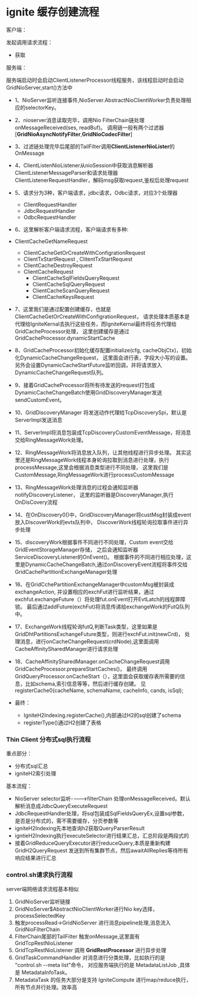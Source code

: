 # ignite 缓存创建流程

客户端：

发起调用请求流程：

- 获取

服务端：

服务端启动时会启动ClientListenerProcessor线程服务，该线程启动时会启动GridNioServer,start()方法中

- 1、NioServer监听连接事件,NioServer.AbstractNioClientWorker负责处理相应的selectorKey。
  
- 2、nioserver消息读取完毕，调用Nio FilterChain链处理onMessageReceived(ses, readBuf)。
  调用链一般有两个过滤器[**GridNioAsyncNotifyFilter**,**GridNioCodecFilter**]
  
- 3、过滤链处理完毕后尾部的TailFilter调用**ClientListenerNioLister**的OnMessage
  
- 4、ClientListenNioListener从nioSession中获取消息解析器ClientListenerMessageParser和请求处理器
  ClientListenerRequestHandler，解码msg获取request,鉴权后处理request
  
- 5、请求分为3种，客户端请求，jdbc请求，Odbc请求，对应3个处理器
  - ClientRequestHandler
  - JdbcRequestHandler
  - OdbcRequestHandler

- 6、这里解析客户端请求流程，客户端请求有多种:
- ClientCacheGetNameRequest
  - ClientCacheGetOrCreateWithConfigrationRequest
  - ClientTxStartRequest , ClitentTxStartRequest
  - ClientCacheDestroyRequest
  - ClientCacheRequest
    - ClientCacheSqlFieldsQueryRequest
    - ClientCacheSqlQueryRequest
    - ClientCacheScanQueryRequest
    - ClientCacheKeysRequest
  
- 7、这里我们是通过配置创建缓存，也就是ClientCacheGetOrCreateWithConfigrationRequest，
  请求处理本质基本是代理给IgniteKernal去执行这些任务，而IgniteKernal最终将任务代理给GridCacheProcessor处理，
  这里创建缓存是通过GridCacheProcessor.dynamicStartCache
  
- 8、GridCacheProcessor初始化缓存配置initialize(cfg, cacheObjCtx)，初始化DynamicCacheChangeRequest，
  这里面会进行表，字段大小写的设置。另外会设置DynamicCacheStartFuture监听回调，并将请求放入DynamicCacheChangeRequest队列。
  
- 9、接着GridCacheProcessor将所有待发送的request打包成DynamicCacheChangeBatch使用GridDiscoveryManager发送sendCustomEvent。
  
- 10、GridDiscoveryManager 将发送动作代理给TcpDiscoverySpi，默认是ServerImpl发送消息
- 11、ServerImpl将消息包装成TcpDiscoveryCustomEventMessage，将消息交给RingMessageWork处理。
  
- 12、RingMessageWork将消息放入队列，让其他线程进行异步处理。
  其实这里还是RingMessageWork线程本身轮询拉取到消息进行处理，执行processMessage,这里会根据消息类型进行不同处理，
  这里我们是CustomMessage,RingMessageWork进行processCustomMessage
  
- 13、RingMessageWork处理消息的过程会通知监听器notifyDiscoveryListener，
  这里的监听器是DiscoveryManager,执行OnDisCovery流程
  
- 14、在OnDiscovery0()中，GridDiscoveryManager将custMsg封装成event放入DiscoverWork的evts队列中，
  DiscoverWork线程轮询拉取事件进行异步处理
  
- 15、discoveryWork根据事件不同进行不同处理，Custom event交给GridEventStorageManager存储，
  之后会通知监听器ServiceDiscoveryListener的OnEvent()。
  根据事件的不同进行相应处理，这里是DynamicCacheChangeBatch,通过onDiscoveryEvent流程将事件交给GridCachePartitionExchangeManager处理
  
- 16、在GridCchePartitionExchangeManager中customMsg被封装成exchangeAction,
  并设置相应的exchFut进行监听结果，通过exchfut.exchangeFuture（）将处理fut.onEvent打开EvtLatch的线程屏障锁。
  最后通过addFuture(exchFut)将消息传递给exchangeWork的FutQ队列中。
  
- 17、ExchangeWork线程轮询futQ,判断Task类型，这里如果是GridDhtPartitionsExchangeFuture类型，则进行exchFut.init(newCrd)，
  处理消息，进行onCacheChangeRequest(crdNode),这里面调用CacheAffinitySharedManager进行请求处理

- 18、CacheAffinitySharedManager.onCacheChangeRequest调用GridCacheProcessor.prepareStartCaches()，
  最终调用GridQueryProcessor.onCacheStart（），这里面会获取缓存表所需要的信息，比如schema,索引信息等等，然后进行缓存创建。
  见registerCache0(cacheName, schemaName, cacheInfo, cands, isSql);
  
- 最终：

  - IgniteH2Indexing.registerCache(),内部通过H2的sql创建了schema
  - registerType()通过H2创建了表格




### Thin Client 分布式sql执行流程

重点部分：

- 分布式sql汇总
- igniteH2索引处理

基本流程：

- NioServer selector监听---->filterChain 处理onMessageReceived。默认解析消息成JdbcQueryExecuteRequest
- JdbcRequestHandler处理，将sql包装成SqlFieldsQueryEx,设置sql参数，是否是分布式的，需不需要缓存，分页参数等
- igniteH2Indexing先本地查询h2获取QueryParserResult
- igntieH2Indexing执行executeSelector进行结果汇总，汇总阶段是两段式的
- 接着GridReduceQueryExecutor进行reduceQuery,本质是重新构建GridH2QueryRequest 发送到所有集群节点，然后awaitAllReplies等待所有响应结果进行汇总


### control.sh请求执行流程
server端网络请求流程基本相似
1. GridNioServer监听链接
2. GridNioServer$AbstractNioClientWorker进行Nio key选择，processSelectedKey
3. 触发processRead->GridNioServer 进行消息pipeline处理,消息流入GridNioFilterChain
4. FilterChain尾部的TailFilter 触发onMessage,这里面有GridTcpRestNioListener
5. GridTcpRestNioListener 调用 **GridRestProcessor** 进行异步处理
6. GridTaskCommandHandler 对消息进行分类处理，比如执行的是 "control.sh --meta list"命令，
    对应服务端执行的是 MetadataListJob ,具体是 MetadataInfoTask。
7. MetadataTask 的任务大部分是支持 IgniteCompute 进行map/reduce执行，所有节点并行处理。效率高

